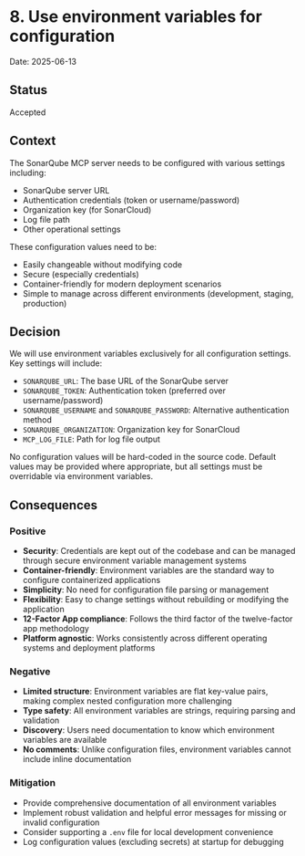 # 8. Use environment variables for configuration

Date: 2025-06-13

## Status

Accepted

## Context

The SonarQube MCP server needs to be configured with various settings including:

- SonarQube server URL
- Authentication credentials (token or username/password)
- Organization key (for SonarCloud)
- Log file path
- Other operational settings

These configuration values need to be:

- Easily changeable without modifying code
- Secure (especially credentials)
- Container-friendly for modern deployment scenarios
- Simple to manage across different environments (development, staging, production)

## Decision

We will use environment variables exclusively for all configuration settings. Key settings will include:

- `SONARQUBE_URL`: The base URL of the SonarQube server
- `SONARQUBE_TOKEN`: Authentication token (preferred over username/password)
- `SONARQUBE_USERNAME` and `SONARQUBE_PASSWORD`: Alternative authentication method
- `SONARQUBE_ORGANIZATION`: Organization key for SonarCloud
- `MCP_LOG_FILE`: Path for log file output

No configuration values will be hard-coded in the source code. Default values may be provided where appropriate, but all settings must be overridable via environment variables.

## Consequences

### Positive

- **Security**: Credentials are kept out of the codebase and can be managed through secure environment variable management systems
- **Container-friendly**: Environment variables are the standard way to configure containerized applications
- **Simplicity**: No need for configuration file parsing or management
- **Flexibility**: Easy to change settings without rebuilding or modifying the application
- **12-Factor App compliance**: Follows the third factor of the twelve-factor app methodology
- **Platform agnostic**: Works consistently across different operating systems and deployment platforms

### Negative

- **Limited structure**: Environment variables are flat key-value pairs, making complex nested configuration more challenging
- **Type safety**: All environment variables are strings, requiring parsing and validation
- **Discovery**: Users need documentation to know which environment variables are available
- **No comments**: Unlike configuration files, environment variables cannot include inline documentation

### Mitigation

- Provide comprehensive documentation of all environment variables
- Implement robust validation and helpful error messages for missing or invalid configuration
- Consider supporting a `.env` file for local development convenience
- Log configuration values (excluding secrets) at startup for debugging
